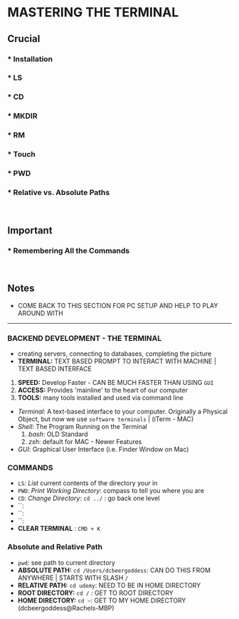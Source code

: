 # MASTERING THE TERMINAL

## Crucial 

### * Installation
### * LS
### * CD
### * MKDIR
### * RM
### * Touch
### * PWD
### * Relative vs. Absolute Paths

<br>

## Important 

### * Remembering All the Commands

<br>

## Notes
- COME BACK TO THIS SECTION FOR PC SETUP AND HELP TO PLAY AROUND WITH

<hr>

### BACKEND DEVELOPMENT - THE TERMINAL
- creating servers, connecting to databases, completing the picture
- **TERMINAL:** TEXT BASED PROMPT TO INTERACT WITH MACHINE | TEXT BASED INTERFACE 
 1. **SPEED:** Develop Faster - CAN BE MUCH FASTER THAN USING `GUI`
 2. **ACCESS:** Provides 'mainline' to the heart of our computer 
 3. **TOOLS:** many tools installed and used via command line

- _Terminal_: A text-based interface to your computer. Originally a Physical Object, but now we use `software terminals` | (iTerm - MAC)
- _Shell_: The Program Running on the Terminal 
  1. _bash_: OLD Standard
  2. _zsh_: default for MAC - Newer Features
- _GUI_: Graphical User Interface (i.e. Finder Window on Mac)

### COMMANDS

* `LS`: _List_ current contents of the directory your in
* `PWD`: _Print Working Directory_: compass to tell you where you are
* `CD`: _Change Directory_: `cd ../` : go back one level
* ``:
* ``:
* ``:
* **CLEAR TERMINAL** : `CMD + K`

### Absolute and Relative Path
- `pwd`: see path to current directory
- **ABSOLUTE PATH:** `cd /Users/dcbeergoddess`: CAN DO THIS FROM ANYWHERE | STARTS WITH SLASH `/`
- **RELATIVE PATH:** `cd udemy`: NEED TO BE IN HOME DIRECTORY
- **ROOT DIRECTORY:** `cd /` : GET TO ROOT DIRECTORY
- **HOME DIRECTORY:** `cd ~`: GET TO MY HOME DIRECTORY (dcbeergoddess@Rachels-MBP) 







